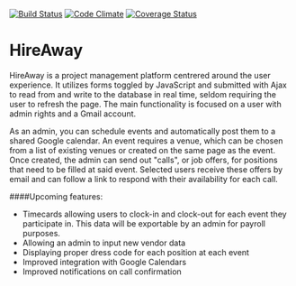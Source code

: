 [![Build Status](https://travis-ci.org/cpsoinos/hire_away.svg?branch=master)](https://travis-ci.org/cpsoinos/hire_away)
  [![Code Climate](https://codeclimate.com/github/cpsoinos/hire_away.png)](https://codeclimate.com/github/cpsoinos/hire_away)
  [![Coverage Status](https://coveralls.io/repos/cpsoinos/hire_away/badge.svg)](https://coveralls.io/r/cpsoinos/hire_away)

HireAway
========

HireAway is a project management platform centrered around the user experience.
It utilizes forms toggled by JavaScript and submitted with Ajax to read from
and write to the database in real time, seldom requiring the user to refresh
the page. The main functionality is focused on a user with admin rights and a
Gmail account.

As an admin, you can schedule events and automatically post them to a shared
Google calendar. An event requires a venue, which can be chosen from a list of
existing venues or created on the same page as the event. Once created, the
admin can send out "calls", or job offers, for positions that need to be filled
at said event. Selected users receive these offers by email and can follow a
link to respond with their availability for each call.

####Upcoming features:

- Timecards allowing users to clock-in and clock-out for each event they
participate in. This data will be exportable by an admin for payroll purposes.
- Allowing an admin to input new vendor data
- Displaying proper dress code for each position at each event
- Improved integration with Google Calendars
- Improved notifications on call confirmation
